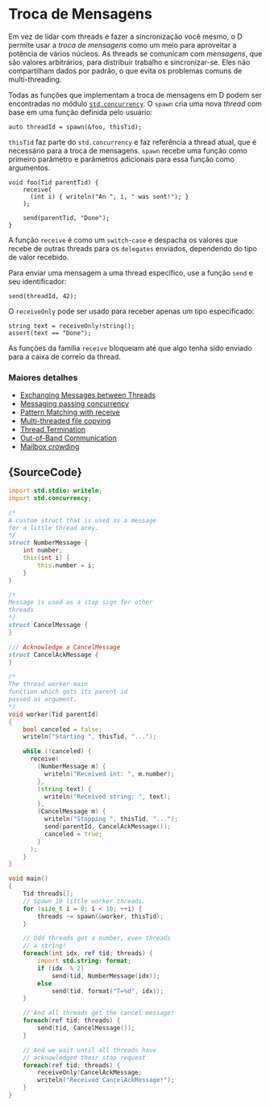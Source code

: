 # Troca de Mensagens

Em vez de lidar com threads e fazer a sincronização
você mesmo, o D permite usar a *troca de mensagens* como um meio
para aproveitar a potência de vários núcleos. As threads se comunicam
com *mensagens*, que são valores arbitrários, para distribuir
trabalho e sincronizar-se. Eles não compartilham dados
por padrão, o que evita os problemas comuns de
multi-threading.

Todas as funções que implementam a troca de mensagens em D
podem ser encontradas no módulo [`std.concurrency`](https://dlang.org/phobos/std_concurrency.html). O `spawn` cria uma nova *thread* com base em uma
função definida pelo usuário:

    auto threadId = spawn(&foo, thisTid);

`thisTid` faz parte do `std.concurrency` e faz referência a
thread atual, que é necessário para a troca de mensagens. `spawn`
recebe uma função como primeiro parâmetro e
parâmetros adicionais para essa função como argumentos.

    void foo(Tid parentTid) {
        receive(
          (int i) { writeln("An ", i, " was sent!"); }
        );
        
        send(parentTid, "Done");
    }

A função `receive` é como um `switch`-`case`
e despacha os valores que recebe de outras threads
para os `delegates` enviados, dependendo do tipo de valor recebido.

Para enviar uma mensagem a uma thread específico, use a função `send`
e seu identificador:

    send(threadId, 42);

O `receiveOnly` pode ser usado para receber apenas um
tipo especificado:

    string text = receiveOnly!string();
    assert(text == "Done");

As funções da família `receive` bloqueiam até que algo
tenha sido enviado para a caixa de correio da thread.


### Maiores detalhes

- [Exchanging Messages between Threads](http://www.informit.com/articles/article.aspx?p=1609144&seqNum=5)
- [Messaging passing concurrency](http://ddili.org/ders/d.en/concurrency.html)
- [Pattern Matching with receive](http://www.informit.com/articles/article.aspx?p=1609144&seqNum=6)
- [Multi-threaded file copying](http://www.informit.com/articles/article.aspx?p=1609144&seqNum=7)
- [Thread Termination](http://www.informit.com/articles/article.aspx?p=1609144&seqNum=8)
- [Out-of-Band Communication](http://www.informit.com/articles/article.aspx?p=1609144&seqNum=9)
- [Mailbox crowding](http://www.informit.com/articles/article.aspx?p=1609144&seqNum=10)

## {SourceCode}

```d
import std.stdio: writeln;
import std.concurrency;

/*
A custom struct that is used as a message
for a little thread army.
*/
struct NumberMessage {
    int number;
    this(int i) {
        this.number = i;
    }
}

/*
Message is used as a stop sign for other
threads
*/
struct CancelMessage {
}

/// Acknowledge a CancelMessage
struct CancelAckMessage {
}

/*
The thread worker main
function which gets its parent id
passed as argument.
*/
void worker(Tid parentId)
{
    bool canceled = false;
    writeln("Starting ", thisTid, "...");

    while (!canceled) {
      receive(
        (NumberMessage m) {
          writeln("Received int: ", m.number);
        },
        (string text) {
          writeln("Received string: ", text);
        },
        (CancelMessage m) {
          writeln("Stopping ", thisTid, "...");
          send(parentId, CancelAckMessage());
          canceled = true;
        }
      );
    }
}

void main()
{
    Tid threads[];
    // Spawn 10 little worker threads.
    for (size_t i = 0; i < 10; ++i) {
        threads ~= spawn(&worker, thisTid);
    }

    // Odd threads get a number, even threads
    // a string!
    foreach(int idx, ref tid; threads) {
        import std.string: format;
        if (idx  % 2)
            send(tid, NumberMessage(idx));
        else
            send(tid, format("T=%d", idx));
    }

    // And all threads get the cancel message!
    foreach(ref tid; threads) {
        send(tid, CancelMessage());
    }

    // And we wait until all threads have
    // acknowledged their stop request
    foreach(ref tid; threads) {
        receiveOnly!CancelAckMessage;
        writeln("Received CancelAckMessage!");
    }
}
```
